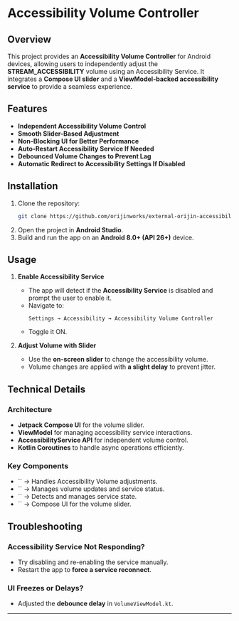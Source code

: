 # Accessibility Volume Controller

## Overview

This project provides an **Accessibility Volume Controller** for Android devices, allowing users to independently adjust the **STREAM\_ACCESSIBILITY** volume using an Accessibility Service. It integrates a **Compose UI slider** and a **ViewModel-backed accessibility service** to provide a seamless experience.

## Features

-  **Independent Accessibility Volume Control**
-  **Smooth Slider-Based Adjustment**
-  **Non-Blocking UI for Better Performance**
-  **Auto-Restart Accessibility Service If Needed**
-  **Debounced Volume Changes to Prevent Lag**
-  **Automatic Redirect to Accessibility Settings If Disabled**

## Installation

1. Clone the repository:
   ```sh
   git clone https://github.com/orijinworks/external-orijin-accessibility-volume
   ```
2. Open the project in **Android Studio**.
3. Build and run the app on an **Android 8.0+ (API 26+)** device.

## Usage

1. **Enable Accessibility Service**

   - The app will detect if the **Accessibility Service** is disabled and prompt the user to enable it.
   - Navigate to:
     ```
     Settings → Accessibility → Accessibility Volume Controller
     ```
   - Toggle it ON.

2. **Adjust Volume with Slider**

   - Use the **on-screen slider** to change the accessibility volume.
   - Volume changes are applied with **a slight delay** to prevent jitter.

## Technical Details

###  Architecture

- **Jetpack Compose UI** for the volume slider.
- **ViewModel** for managing accessibility service interactions.
- **AccessibilityService API** for independent volume control.
- **Kotlin Coroutines** to handle async operations efficiently.

###  Key Components

- `` → Handles Accessibility Volume adjustments.
- `` → Manages volume updates and service status.
- `` → Detects and manages service state.
- `` → Compose UI for the volume slider.

## Troubleshooting

###  Accessibility Service Not Responding?

- Try disabling and re-enabling the service manually.
- Restart the app to **force a service reconnect**.

###  UI Freezes or Delays?

- Adjusted the **debounce delay** in `VolumeViewModel.kt`.


---


